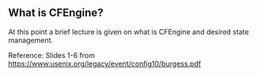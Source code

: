 ## What is CFEngine?

At this point a brief lecture is given on what is CFEngine and desired
state management.

Reference:
Slides 1-6 from <https://www.usenix.org/legacy/event/config10/burgess.pdf>
